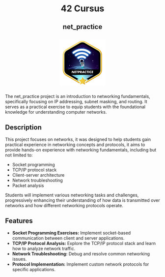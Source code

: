 <h1 align=center>
  42 Cursus
 </h1>
<h2 align=center>
  net_practice
</h2>
<h2 align=center>

  ![net_practice](https://github.com/beatrizdile/beatrizdile-utils/blob/master/netpracticem.png)
</h2>

The net_practice project is an introduction to networking fundamentals, specifically focusing on IP addressing, subnet masking, and routing. It serves as a practical exercise to equip students with the foundational knowledge for understanding computer networks.

## Description

This project focuses on networks, it was designed to help students gain practical experience in networking concepts and protocols, it aims to provide hands-on experience with networking fundamentals, including but not limited to:

- Socket programming
- TCP/IP protocol stack
- Client-server architecture
- Network troubleshooting
- Packet analysis

Students will implement various networking tasks and challenges, progressively enhancing their understanding of how data is transmitted over networks and how different networking protocols operate.

## Features

- **Socket Programming Exercises:** Implement socket-based communication between client and server applications.
- **TCP/IP Protocol Analysis:** Explore the TCP/IP protocol stack and learn how to analyze network traffic.
- **Network Troubleshooting:** Debug and resolve common networking issues.
- **Protocol Implementation:** Implement custom network protocols for specific applications.
